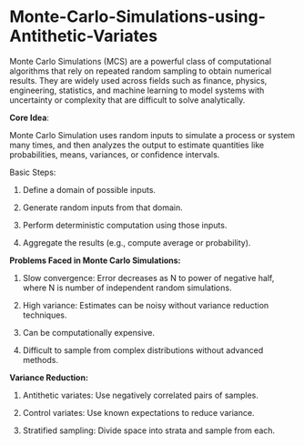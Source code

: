 # Monte-Carlo-Simulations-using-Antithetic-Variates

Monte Carlo Simulations (MCS) are a powerful class of computational algorithms that rely on repeated random sampling to obtain numerical results. They are widely used across fields such as finance, physics, engineering, statistics, and machine learning to model systems with uncertainty or complexity that are difficult to solve analytically. 

**Core Idea**:

Monte Carlo Simulation uses random inputs to simulate a process or system many times, and then analyzes the output to estimate quantities like probabilities, means, variances, or confidence intervals.

Basic Steps:

1. Define a domain of possible inputs.

2. Generate random inputs from that domain.

3. Perform deterministic computation using those inputs.

4. Aggregate the results (e.g., compute average or probability).

**Problems Faced in Monte Carlo Simulations:**

1. Slow convergence: Error decreases as N to power of negative half, where N is number of independent random simulations.

2. High variance: Estimates can be noisy without variance reduction techniques.

3. Can be computationally expensive.

4. Difficult to sample from complex distributions without advanced methods.


**Variance Reduction:**

1. Antithetic variates: Use negatively correlated pairs of samples.

2. Control variates: Use known expectations to reduce variance.

3. Stratified sampling: Divide space into strata and sample from each.



